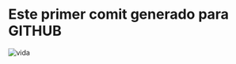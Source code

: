 # Este primer comit generado para GITHUB
![vida](https://content21.sabervivirtv.com/medio/2023/10/02/tres-tipos-de-amistad_f567a2e1_1385542895_231002110902_1280x720.jpg)